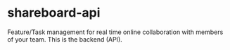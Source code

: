 shareboard-api
==============

Feature/Task management for real time online collaboration with members of your team. This is the backend (API).